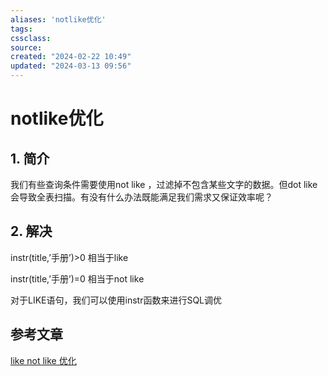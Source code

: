 ```yaml
---
aliases: 'notlike优化'
tags: 
cssclass:
source:
created: "2024-02-22 10:49"
updated: "2024-03-13 09:56"
---
```

# notlike优化

## 1. 简介

我们有些查询条件需要使用not like ，过滤掉不包含某些文字的数据。但dot like 会导致全表扫描。有没有什么办法既能满足我们需求又保证效率呢？

## 2. 解决

instr(title,’手册’)>0 相当于like

instr(title,’手册’)=0 相当于not like

对于LIKE语句，我们可以使用instr函数来进行SQL调优

## 参考文章

[like not like 优化](https://blog.csdn.net/weixin_30715523/article/details/101579345)